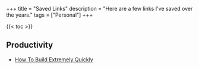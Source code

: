 +++
title = "Saved Links"
description = "Here are a few links I've saved over the years."
tags = ["Personal"]
+++

{{< toc >}}

## Productivity
- [How To Build Extremely Quickly](https://learnhowtolearn.org/how-to-build-extremely-quickly/)



